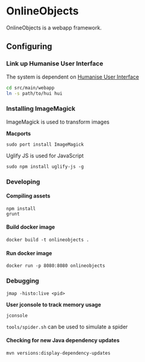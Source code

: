 # OnlineObjects

OnlineObjects is a webapp framework.

## Configuring

### Link up Humanise User Interface

The system is dependent on [Humanise User Interface](https://github.com/Humanise/hui)

```sh
cd src/main/webapp
ln -s path/to/hui hui
```

### Installing ImageMagick

ImageMagick is used to transform images

**Macports**

```
sudo port install ImageMagick
```

Uglify JS is used for JavaScript

```
sudo npm install uglify-js -g
```


### Developing

#### Compiling assets

```
npm install
grunt
```


#### Build docker image

```
docker build -t onlineobjects .
```

#### Run docker image

```
docker run -p 8080:8080 onlineobjects
```

### Debugging

```
jmap -histo:live <pid>
```

**User jconsole to track memory usage**

```
jconsole
```

`tools/spider.sh` can be used to simulate a spider

#### Checking for new Java dependency updates

```
mvn versions:display-dependency-updates
```
